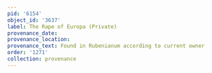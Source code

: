 ```yaml
---
pid: '6154'
object_id: '3637'
label: The Rape of Europa (Private)
provenance_date:
provenance_location:
provenance_text: Found in Rubenianum according to current owner
order: '1271'
collection: provenance
---
```

